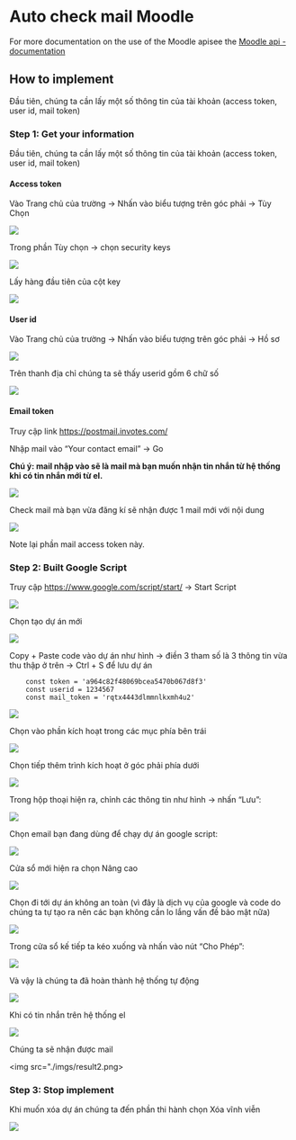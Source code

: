 # Auto check mail Moodle

For more documentation on the use of the Moodle apisee the [Moodle api - documentation](https://docs.moodle.org/dev/Web_service_API_functions)

## How to implement
Đầu tiên, chúng ta cần lấy một số thông tin của tài khoản (access token, user id, mail token)
### Step 1: Get your information
Đầu tiên, chúng ta cần lấy một số thông tin của tài khoản (access token, user id, mail token)
#### Access token
Vào Trang chủ của trường  -> Nhấn vào biểu tượng trên góc phải -> Tùy Chọn

<img src="./imgs/accesstoken1.png">

Trong phần Tùy chọn -> chọn security keys

<img src="./imgs/accesstoken2.png">

Lấy hàng đầu tiên của cột key

<img src="./imgs/accesstoken3.png">

#### User id
Vào Trang chủ của trường  -> Nhấn vào biểu tượng trên góc phải -> Hồ sơ

<img src="./imgs/userid1.png">

Trên thanh địa chỉ chúng ta sẽ thấy userid gồm 6 chữ số

<img src="./imgs/userid2.png">

#### Email token
Truy cập link https://postmail.invotes.com/

Nhập mail vào “Your contact email” -> Go 

__Chú ý: mail nhập vào sẽ là mail mà bạn muốn nhận tin nhắn từ hệ thống khi có tin nhắn mới từ el.__

<img src="./imgs/mailtoken1.png">

Check mail mà bạn vừa đăng kí sẽ nhận được 1 mail mới với nội dung

<img src="./imgs/mailtoken2.png">

Note lại phần mail access token này.
### Step 2: Built Google Script
Truy cập https://www.google.com/script/start/ -> Start Script

<img src="./imgs/ggscript1.png">

Chọn tạo dự án mới

<img src="./imgs/ggscript2.png">

Copy + Paste code vào dự án như hình -> điền 3 tham số là 3 thông tin vừa thu thập ở trên -> Ctrl + S để lưu dự án
```
    const token = 'a964c82f48069bcea5470b067d8f3'
    const userid = 1234567
    const mail_token = 'rqtx4443dlmmnlkxmh4u2'
```

<img src="./imgs/ggscript3.png">

Chọn vào phần kích hoạt trong các mục phía bên trái

<img src="./imgs/ggscript4.png">

Chọn tiếp thêm trình kích hoạt ở góc phải phía dưới

<img src="./imgs/ggscript5.png">

Trong hộp thoại hiện ra, chỉnh các thông tin như hình -> nhấn “Lưu”:

<img src="./imgs/ggscript6.png">

Chọn email bạn đang dùng để chạy dự án google script:

<img src="./imgs/ggscript7.png">

Cửa sổ mới hiện ra chọn Nâng cao

<img src="./imgs/ggscript8.png">

Chọn đi tới dự án không an toàn (vì đây là dịch vụ của google và code do chúng ta tự tạo ra nên các bạn không cần lo lắng vấn đề bảo mật nữa)

<img src="./imgs/ggscript9.png">

Trong cửa sổ kế tiếp ta kéo xuống và nhấn vào nút “Cho Phép”:

<img src="./imgs/ggscript10.png">

Và vậy là chúng ta đã hoàn thành hệ thống tự động

<img src="./imgs/done.png">

Khi có tin nhắn trên hệ thống el

<img src="./imgs/result1">

Chúng ta sẽ nhận được mail 

<img src="./imgs/result2.png>

### Step 3: Stop implement
Khi muốn xóa dự án chúng ta đến phần thi hành chọn Xóa vĩnh viễn

<img src="./imgs/delete1.png">